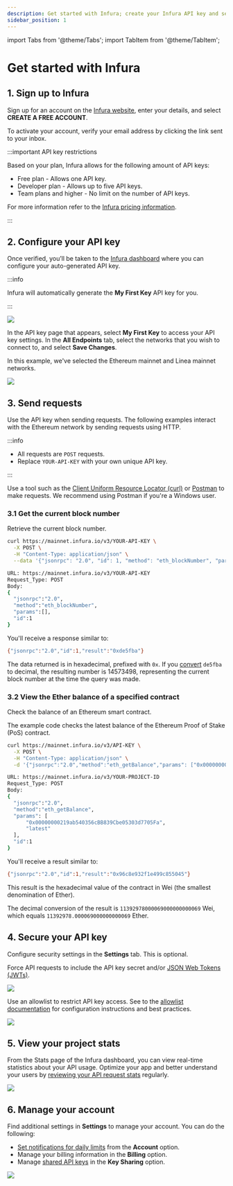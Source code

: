 ```yaml
---
description: Get started with Infura; create your Infura API key and send requests to the Ethereum network.
sidebar_position: 1
---
```


import Tabs from '@theme/Tabs';
import TabItem from '@theme/TabItem';

# Get started with Infura

## 1. Sign up to Infura

Sign up for an account on the [Infura website](https://app.infura.io/register), enter your details, and select
**CREATE A FREE ACCOUNT**.

To activate your account, verify your email address by clicking the link sent to your inbox.

:::important API key restrictions

Based on your plan, Infura allows for the following amount of API keys:

- Free plan - Allows one API key.
- Developer plan - Allows up to five API keys.
- Team plans and higher - No limit on the number of API keys.

For more information refer to the [Infura pricing information](https://www.infura.io/pricing).

:::

## 2. Configure your API key

Once verified, you’ll be taken to the [Infura dashboard](../../../developer-tools/dashboard) where you can configure your
auto-generated API key.

:::info

Infura will automatically generate the **My First Key** API key for you.

:::

<div class="left-align-container">
  <div class="img-large">
    <img
      src={require('../images/first-api-key.png').default}
    />
  </div>
</div>

In the API key page that appears, select **My First Key** to access your API key settings. In the **All Endpoints** tab, select
the networks that you wish to connect to, and select **Save Changes**.

In this example, we've selected the Ethereum mainnet and Linea mainnet networks.

<div class="left-align-container">
  <div class="img-large">
    <img
      src={require('../images/api-key-page.png').default}
    />
  </div>
</div>

## 3. Send requests

Use the API key when sending requests. The following examples interact with the Ethereum network by sending requests using HTTP.

:::info

- All requests are `POST` requests.
- Replace `YOUR-API-KEY` with your own unique API key.

:::

Use a tool such as the [Client Uniform Resource Locator (curl)](../concepts/curl.md) or [Postman](https://www.postman.com/downloads/) to make requests. We recommend using Postman if you're a Windows user.

### 3.1 Get the current block number

Retrieve the current block number.

<Tabs>
  <TabItem value="cURL" label="cURL" default>

```bash
curl https://mainnet.infura.io/v3/YOUR-API-KEY \
  -X POST \
  -H "Content-Type: application/json" \
  --data '{"jsonrpc": "2.0", "id": 1, "method": "eth_blockNumber", "params": []}'
```

  </TabItem>
  <TabItem value="Postman" label="Postman" >

```bash
URL: https://mainnet.infura.io/v3/YOUR-API-KEY
Request_Type: POST
Body:
{
  "jsonrpc":"2.0",
  "method":"eth_blockNumber",
  "params":[],
  "id":1
}
```

  </TabItem>
</Tabs>

You'll receive a response similar to:

```bash
{"jsonrpc":"2.0","id":1,"result":"0xde5fba"}
```

The data returned is in hexadecimal, prefixed with `0x`. If you [convert](https://www.rapidtables.com/convert/number/hex-to-decimal.html) `de5fba` to decimal, the resulting number is 14573498, representing the current block number at the time the query was made.

### 3.2 View the Ether balance of a specified contract

Check the balance of an Ethereum smart contract.

The example code checks the latest balance of the Ethereum Proof of Stake (PoS) contract.

<Tabs>
  <TabItem value="cURL" label="cURL" default>

```bash
curl https://mainnet.infura.io/v3/API-KEY \
  -X POST \
  -H "Content-Type: application/json" \
  -d '{"jsonrpc":"2.0","method":"eth_getBalance","params": ["0x00000000219ab540356cBB839Cbe05303d7705Fa", "latest"],"id":1}'
```

  </TabItem>
  <TabItem value="Postman" label="Postman" >

```bash
URL: https://mainnet.infura.io/v3/YOUR-PROJECT-ID
Request_Type: POST
Body:
{
  "jsonrpc":"2.0",
  "method":"eth_getBalance",
  "params": [
      "0x00000000219ab540356cBB839Cbe05303d7705Fa",
      "latest"
  ],
  "id":1
}
```

  </TabItem>
</Tabs>

You'll receive a result similar to:

```bash
{"jsonrpc":"2.0","id":1,"result":"0x96c8e932f1e499c855045"}
```

This result is the hexadecimal value of the contract in Wei (the smallest denomination of Ether).

The decimal conversion of the result is `11392978000069000000000069` Wei, which equals `11392978.000069000000000069` Ether.

## 4. Secure your API key

Configure security settings in the **Settings** tab. This is optional.

Force API requests to include the API key secret and/or [JSON Web Tokens (JWTs)](../how-to/json-web-token-jwt.md).

<div class="left-align-container">
  <div class="img-large">
    <img
      src={require('../images/settings-tab.png').default}
    />
  </div>
</div>

Use an allowlist to restrict API key access. See to the [allowlist documentation](../../../developer-tools/dashboard/how-to/secure-an-api/use-an-allowlist) for configuration instructions and best practices.

<div class="left-align-container">
  <div class="img-large">
    <img
      src={require('../images/allowlist.png').default}
    />
  </div>
</div>

## 5. View your project stats

From the Stats page of the Infura dashboard, you can view real-time statistics about your API usage.
Optimize your app and better understand your users by
[reviewing your API request stats](../../../developer-tools/dashboard/how-to/dashboard-stats) regularly.

<div class="left-align-container">
  <div class="img-large">
    <img
      src={require('../images/dashboard_stats.png').default}
    />
  </div>
</div>

## 6. Manage your account

Find additional settings in **Settings** to manage your account. You can do the following:

- [Set notifications for daily limits](../how-to/avoid-rate-limiting.md#tips-to-avoid-rate-limiting)
    from the **Account** option.
- Manage your billing information in the **Billing** option.
- Manage [shared API keys](../../../developer-tools/dashboard/how-to/project-sharing) in the **Key Sharing** option.

<div class="left-align-container">
  <div class="img-large">
    <img
      src={require('../images/settings.png').default}
    />
  </div>
</div>